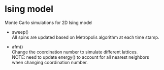 # Ising model
Monte Carlo simulations for 2D Ising model

* sweep()  
All spins are updated based on Metropolis algorithm at each time stamp.

* afm()  
Change the coordination number to simulate different lattices.  
NOTE: need to update energy() to account for all nearest neighbors when changing coordination number.
